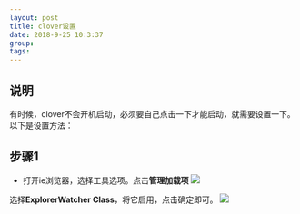 ```yaml
---
layout: post  
title: clover设置  
date: 2018-9-25 10:3:37  
group:   
tags:   
---
```

## 说明 ##
有时候，clover不会开机启动，必须要自己点击一下才能启动，就需要设置一下。  
以下是设置方法：

## 步骤1 ##
* 打开ie浏览器，选择工具选项。点击**管理加载项**
![](https://i.imgur.com/gq1qaOS.png)

选择**ExplorerWatcher Class**，将它启用，点击确定即可。
![](https://i.imgur.com/gO9xNTT.png)

